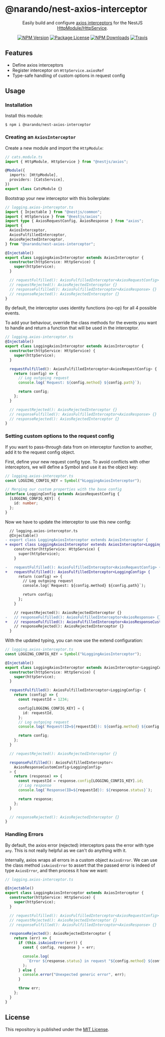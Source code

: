 # @narando/nest-axios-interceptor

<p align="center">
    Easily build and configure <a href="https://github.com/axios/axios#interceptors" target="blank">axios interceptors</a> for the NestJS <a href="https://docs.nestjs.com/techniques/http-module" target="blank">HttpModule/HttpService</a>.
<p align="center">

<p align="center">
    <a href="https://www.npmjs.com/package/@narando/nest-axios-interceptor" target="_blank"><img src="https://img.shields.io/npm/v/@narando/nest-axios-interceptor.svg" alt="NPM Version"/></a>
    <a href="https://www.npmjs.com/package/@narando/nest-axios-interceptor" target="_blank"><img src="https://img.shields.io/npm/l/@narando/nest-axios-interceptor.svg" alt="Package License"/></a>
    <a href="https://www.npmjs.com/package/@narando/nest-axios-interceptor" target="_blank"><img src="https://img.shields.io/npm/dm/@narando/nest-axios-interceptor.svg" alt="NPM Downloads"/></a>
    <a href="https://github.com/narando/nest-axios-interceptor/actions?query=workflow%3A%22CI%22" target="_blank"><img src="https://img.shields.io/github/workflow/status/narando/nest-axios-interceptor/CI/master" alt="Travis"/></a>
</p>

## Features

- Define axios interceptors
- Register interceptor on `HttpService.axiosRef`
- Type-safe handling of custom options in request config

## Usage

### Installation

Install this module:

```shell
$ npm i @narando/nest-axios-interceptor
```

### Creating an `AxiosInterceptor`

Create a new module and import the `HttpModule`:

```typescript
// cats.module.ts
import { HttpModule, HttpService } from "@nestjs/axios";

@Module({
  imports: [HttpModule],
  providers: [CatsService],
})
export class CatsModule {}
```

Bootstrap your new interceptor with this boilerplate:

```typescript
// logging.axios-interceptor.ts
import { Injectable } from "@nestjs/common";
import { HttpService } from "@nestjs/axios";
import type { AxiosRequestConfig, AxiosResponse } from "axios";
import {
  AxiosInterceptor,
  AxiosFulfilledInterceptor,
  AxiosRejectedInterceptor,
} from "@narando/nest-axios-interceptor";

@Injectable()
export class LoggingAxiosInterceptor extends AxiosInterceptor {
  constructor(httpService: HttpService) {
    super(httpService);
  }

  // requestFulfilled(): AxiosFulfilledInterceptor<AxiosRequestConfig> {}
  // requestRejected(): AxiosRejectedInterceptor {}
  // responseFulfilled(): AxiosFulfilledInterceptor<AxiosResponse> {}
  // responseRejected(): AxiosRejectedInterceptor {}
}
```

By default, the interceptor uses identity functions (no-op) for all 4 possible events.

To add your behaviour, override the class methods for the events you want to handle and return a function that will be used in the interceptor.

```typescript
// logging.axios-interceptor.ts
@Injectable()
export class LoggingAxiosInterceptor extends AxiosInterceptor {
  constructor(httpService: HttpService) {
    super(httpService);
  }

  requestFulfilled(): AxiosFulfilledInterceptor<AxiosRequestConfig> {
    return (config) => {
      // Log outgoing request
      console.log(`Request: ${config.method} ${config.path}`);

      return config;
    };
  }

  // requestRejected(): AxiosRejectedInterceptor {}
  // responseFulfilled(): AxiosFulfilledInterceptor<AxiosResponse> {}
  // responseRejected(): AxiosRejectedInterceptor {}
}
```

### Setting custom options to the request config

If you want to pass-through data from on interceptor function to another, add it to the request config object.

First, define your new request config type. To avoid conflicts with other interceptors, we will define a Symbol and use it as the object key:

```typescript
// logging.axios-interceptor.ts
const LOGGING_CONFIG_KEY = Symbol("kLoggingAxiosInterceptor");

// Merging our custom properties with the base config
interface LoggingConfig extends AxiosRequestConfig {
  [LOGGING_CONFIG_KEY]: {
    id: number;
  };
}
```

Now we have to update the interceptor to use this new config:

```diff
  // logging.axios-interceptor.ts
  @Injectable()
- export class LoggingAxiosInterceptor extends AxiosInterceptor {
+ export class LoggingAxiosInterceptor extends AxiosInterceptor<LoggingConfig> {
    constructor(httpService: HttpService) {
      super(httpService);
    }

-   requestFulfilled(): AxiosFulfilledInterceptor<AxiosRequestConfig> {
+   requestFulfilled(): AxiosFulfilledInterceptor<LoggingConfig> {
      return (config) => {
        // Log outgoing request
        console.log(`Request: ${config.method} ${config.path}`);

        return config;
      };
    }

    // requestRejected(): AxiosRejectedInterceptor {}
-   // responseFulfilled(): AxiosFulfilledInterceptor<AxiosResponse> {}
+   // responseFulfilled(): AxiosFulfilledInterceptor<AxiosResponseCustomConfig<LoggingConfig>> {}
    // responseRejected(): AxiosRejectedInterceptor {}
  }
```

With the updated typing, you can now use the extend configuration:

```typescript
// logging.axios-interceptor.ts
const LOGGING_CONFIG_KEY = Symbol("kLoggingAxiosInterceptor");

@Injectable()
export class LoggingAxiosInterceptor extends AxiosInterceptor<LoggingConfig> {
  constructor(httpService: HttpService) {
    super(httpService);
  }

  requestFulfilled(): AxiosFulfilledInterceptor<LoggingConfig> {
    return (config) => {
      const requestId = 1234;

      config[LOGGING_CONFIG_KEY] = {
        id: requestId,
      };
      // Log outgoing request
      console.log(`Request(ID=${requestId}): ${config.method} ${config.path}`);

      return config;
    };
  }

  // requestRejected(): AxiosRejectedInterceptor {}

  responseFulfilled(): AxiosFulfilledInterceptor<
    AxiosResponseCustomConfig<LoggingConfig>
  > {
    return (response) => {
      const requestId = response.config[LOGGING_CONFIG_KEY].id;
      // Log response
      console.log(`Response(ID=${requestId}): ${response.status}`);

      return response;
    };
  }

  // responseRejected(): AxiosRejectedInterceptor {}
}
```

### Handling Errors

By default, the axios error (rejected) interceptors pass the error with type `any`. This is not really helpful as we can't do anything with it.

Internally, axios wraps all errors in a custom object `AxiosError`. We can use the class method `isAxiosError` to assert that the passed error is indeed of type `AxiosError`, and then process it how we want:

```typescript
// logging.axios-interceptor.ts

@Injectable()
export class LoggingAxiosInterceptor extends AxiosInterceptor {
  constructor(httpService: HttpService) {
    super(httpService);
  }

  // requestFulfilled(): AxiosFulfilledInterceptor<AxiosRequestConfig> {}
  // requestRejected(): AxiosRejectedInterceptor {}
  // responseFulfilled(): AxiosFulfilledInterceptor<AxiosResponse> {}

  responseRejected(): AxiosRejectedInterceptor {
    return (err) => {
      if (this.isAxiosError(err)) {
        const { config, response } = err;

        console.log(
          `Error ${response.status} in request "${config.method} ${config.path}`
        );
      } else {
        console.error("Unexpected generic error", err);
      }

      throw err;
    };
  }
}
```

## License

This repository is published under the [MIT License](./LICENSE).
